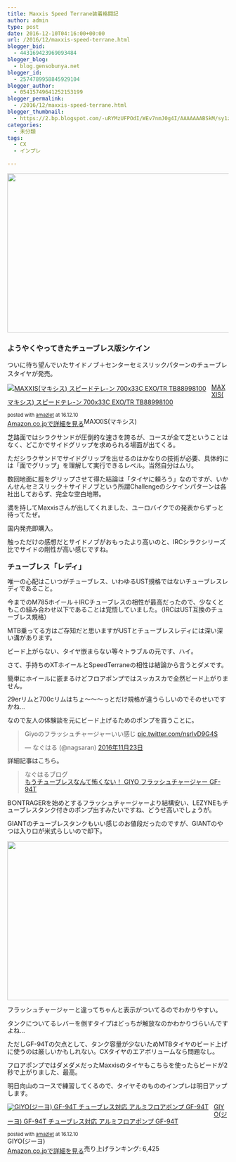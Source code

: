 ```yaml
---
title: Maxxis Speed Terrane装着格闘記
author: admin
type: post
date: 2016-12-10T04:16:00+00:00
url: /2016/12/maxxis-speed-terrane.html
blogger_bid:
  - 443169423969093484
blogger_blog:
  - blog.gensobunya.net
blogger_id:
  - 2574789958845929104
blogger_author:
  - 05415749641252153199
blogger_permalink:
  - /2016/12/maxxis-speed-terrane.html
blogger_thumbnail:
  - https://2.bp.blogspot.com/-uRYMzUFPOdI/WEv7nmJ0g4I/AAAAAAABSkM/sy1zhtGcJiUnTX7oBGwoeKOuLySmxmY6gCLcB/s640/DSC_0448.jpg
categories:
  - 未分類
tags:
  - CX
  - インプレ

---
```

<div class="separator" style="clear: both; text-align: center;">
  <img border="0" height="362" src="https://blog.gensobunya.net/wp-content/uploads/2016/12/DSC_0448.jpg" width="640" />
</div>



### ようやくやってきたチューブレス版シケイン

ついに待ち望んでいたサイドノブ＋センターセミスリックパターンのチューブレスタイヤが発売。



<div class="amazlet-box" style="margin-bottom: 0px;">
  <div class="amazlet-image" style="float: left; margin: 0px 12px 1px 0px;">
    <a href="http://www.amazon.co.jp/exec/obidos/ASIN/B01M8LR2G6/gensobunya-22/ref=nosim/" name="amazletlink" target="_blank"><img alt="MAXXIS(マキシス) スピードテレ-ン 700x33C EXO/TR TB88998100" src="https://images-fe.ssl-images-amazon.com/images/I/41RCDGuxsYL._SL160_.jpg" style="border: none;" /></a>
  </div>

  <div class="amazlet-info" style="line-height: 120%; margin-bottom: 10px;">
    <div class="amazlet-name" style="line-height: 120%; margin-bottom: 10px;">
<a href="http://www.amazon.co.jp/exec/obidos/ASIN/B01M8LR2G6/gensobunya-22/ref=nosim/" name="amazletlink" target="_blank">MAXXIS(マキシス) スピードテレ-ン 700x33C EXO/TR TB88998100</a></p>

<div class="amazlet-powered-date" style="font-size: 80%; line-height: 120%; margin-top: 5px;">
  posted with <a href="http://www.amazlet.com/" target="_blank" title="amazlet">amazlet</a> at 16.12.10
</div>


<div class="amazlet-detail">
MAXXIS(マキシス)


<div class="amazlet-sub-info" style="float: left;">
<div class="amazlet-link" style="margin-top: 5px;">
  <a href="http://www.amazon.co.jp/exec/obidos/ASIN/B01M8LR2G6/gensobunya-22/ref=nosim/" name="amazletlink" target="_blank">Amazon.co.jpで詳細を見る</a>
</div>

  </div>

  <div class="amazlet-footer" style="clear: left;">
  </div>
</div>

芝路面ではシラクサンドが圧倒的な速さを誇るが、コースが全て芝ということはなく、どこかでサイドグリップを求められる場面が出てくる。

ただシラクサンドでサイドグリップを出せるのはかなりの技術が必要、具体的には「面でグリップ」を理解して実行できるレベル。当然自分はムリ。

数回地面に脛をグリップさせて得た結論は「タイヤに頼ろう」なのですが、いかんせんセミスリック＋サイドノブという所謂Challengeのシケインパターンは各社出しておらず、完全な空白地帯。

満を持してMaxxisさんが出してくれました、ユーロバイクでの発表からずっと待ってたぜ。

国内発売即購入。

触っただけの感想だとサイドノブがおもったより高いのと、IRCシラクシリーズ比でサイドの剛性が高い感じですね。



### チューブレス「レディ」

唯一の心配はこいつがチューブレス、いわゆるUST規格ではないチューブレスレディであること。

今までのM785ホイール＋IRCチューブレスの相性が最高だったので、少なくともこの組み合わせ以下であることは覚悟していました。（IRCはUST互換のチューブレス規格）

MTB乗ってる方はご存知だと思いますがUSTとチューブレスレディには深い深い溝があります。

ビード上がらない、タイヤ嵌まらない等々トラブルの元です、ハイ。

さて、手持ちのXTホイールとSpeedTerraneの相性は結論から言うとダメです。

簡単にホイールに嵌まるけどフロアポンプではスッカスカで全然ビード上がりません。

29erリムと700cリムはちょ～～～っとだけ規格が違うらしいのでそのせいですかね…

なので友人の体験談を元にビード上げるためのポンプを買うことに。

<blockquote class="twitter-tweet" data-lang="ja">
  <div dir="ltr" lang="ja">
    Giyoのフラッシュチャージャーいい感じ <a href="https://t.co/nsrlvD9G4S">pic.twitter.com/nsrlvD9G4S</a>
  </div>

  <p>
    — なぐはる (@nagsaran) <a href="https://twitter.com/nagsaran/status/801228599403495424">2016年11月23日</a>
  </p>
</blockquote>

詳細記事はこちら。

<blockquote class="tr_bq">
  <p>
    なぐはるブログ<br /> <a href="http://nagsaran.hatenablog.com/entry/2016/11/23/101332">もうチューブレスなんて怖くない！ GIYO フラッシュチャージャー GF-94T</a>
  </p>
</blockquote>

B○NTRAGERを始めとするフラッシュチャージャーより結構安い、LEZYNEもチューブレスタンク付きのポンプ出すみたいですね、どうせ高いでしょうが。

GIANTのチューブレスタンクもいい感じのお値段だったのですが、GIANTのやつは入り口が米式らしいので却下。



<div class="separator" style="clear: both; text-align: center;">
  <img border="0" height="362" src="https://blog.gensobunya.net/wp-content/uploads/2016/12/DSC_0449.jpg" width="640" />
</div>

フラッシュチャージャーと違ってちゃんと表示がついてるのでわかりやすい。

タンクについてるレバーを倒すタイプはどっちが解放なのかわかりづらいんですよね…

ただしGF-94Tの欠点として、タンク容量が少ないためMTBタイヤのビード上げに使うのは厳しいかもしれない。CXタイヤのエアボリュームなら問題なし。

フロアポンプではダメダメだったMaxxisのタイヤもこちらを使ったらビードが2秒で上がりました、最高。

明日向山のコースで練習してくるので、タイヤそのもののインプレは明日アップします。

<div class="amazlet-box" style="margin-bottom: 0px;">
  <div class="amazlet-image" style="float: left; margin: 0px 12px 1px 0px;">
    <a href="http://www.amazon.co.jp/exec/obidos/ASIN/B01JG277DA/gensobunya-22/ref=nosim/" name="amazletlink" target="_blank"><img alt="GIYO(ジーヨ) GF-94T チューブレス対応 アルミフロアポンプ GF-94T" src="https://images-fe.ssl-images-amazon.com/images/I/31w7PTluV4L._SL160_.jpg" style="border: none;" /></a>
  </div>

  <div class="amazlet-info" style="line-height: 120%; margin-bottom: 10px;">
    <div class="amazlet-name" style="line-height: 120%; margin-bottom: 10px;">
<a href="http://www.amazon.co.jp/exec/obidos/ASIN/B01JG277DA/gensobunya-22/ref=nosim/" name="amazletlink" target="_blank">GIYO(ジーヨ) GF-94T チューブレス対応 アルミフロアポンプ GF-94T</a></p>

<div class="amazlet-powered-date" style="font-size: 80%; line-height: 120%; margin-top: 5px;">
  posted with <a href="http://www.amazlet.com/" target="_blank" title="amazlet">amazlet</a> at 16.12.10
</div>


<div class="amazlet-detail">
GIYO(ジーヨ) <br /> 売り上げランキング: 6,425


<div class="amazlet-sub-info" style="float: left;">
<div class="amazlet-link" style="margin-top: 5px;">
  <a href="http://www.amazon.co.jp/exec/obidos/ASIN/B01JG277DA/gensobunya-22/ref=nosim/" name="amazletlink" target="_blank">Amazon.co.jpで詳細を見る</a>
</div>

  </div>

  <div class="amazlet-footer" style="clear: left;">
  </div>
</div>